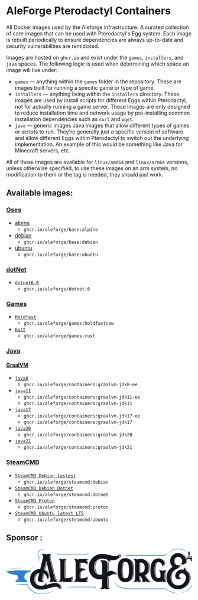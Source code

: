 # AleForge Pterodactyl Containers

All Docker images used by the Aleforge infrastructure. A curated collection of core images that can be used with Pterodactyl's Egg system. Each image is rebuilt periodically to ensure dependencies are always up-to-date and security vulnerabilities are remidiated.

Images are hosted on `ghcr.io` and exist under the `games`, `installers`, and `java` spaces. The following logic
is used when determining which space an image will live under:

* `games` — anything within the `games` folder in the repository. These are images built for running a specific game
or type of game.
* `installers` — anything living within the `installers` directory. These images are used by install scripts for different
Eggs within Pterodactyl, not for actually running a game server. These images are only designed to reduce installation time
and network usage by pre-installing common installation dependencies such as `curl` and `wget`.
* `java` —  generic images Java images that allow different types of games or scripts to run. They're generally just
a specific version of software and allow different Eggs within Pterodactyl to switch out the underlying implementation. An
example of this would be something like Java for Minecraft servers, etc.

All of these images are available for `linux/amd64` and `linux/arm64` versions, unless otherwise specified, to use
these images on an arm system, no modification to them or the tag is needed, they should just work.

## Available images:

### [Oses](/oses)

* [alpine](/oses/alpine)
  * `ghcr.io/aleforge/base:alpine`
* [debian](/oses/debian)
  * `ghcr.io/aleforge/base:debian`
* [ubuntu](/oses/ubuntu)
  * `ghcr.io/aleforge/base:ubuntu`

### [dotNet](/dotnet)

* [`dotnet6.0`](/dotnet/6)
  * `ghcr.io/aleforge/dotnet:6`

### [Games](/games)

* [`Holdfast`](/games/holdfastnaw)
  * `ghcr.io/aleforge/games:holdfastnaw`
* [`Rust`](/games/rust)
  * `ghcr.io/aleforge/games:rust`

### [Java](/java)

#### [GraalVM](/java/GraalVM)

* [`java8`](/GraalVM/jdk8-ee)
  * `ghcr.io/aleforge/containers:graalvm-jdk8-ee`
* [`java11`](/GraalVM/jdk11-ee)
  * `ghcr.io/aleforge/containers:graalvm-jdk11-ee`
  * `ghcr.io/aleforge/containers:graalvm-jdk11`
* [`java17`](/GraalVM/jdk17-ee)
  * `ghcr.io/aleforge/containers:graalvm-jdk17-ee`
  * `ghcr.io/aleforge/containers:graalvm-jdk17`
* [`java20`](/GraalVM/jdk20)
  * `ghcr.io/aleforge/containers:graalvm-jdk20`
* [`java21`](/GraalVM/jdk21)
  * `ghcr.io/aleforge/containers:graalvm-jdk21`

### [SteamCMD](/steamcmd)
* [`SteamCMD Debian lastest`](/steamcmd/debian)
  * `ghcr.io/aleforge/steamcmd:debian`
* [`SteamCMD Debian Dotnet`](/steamcmd/dotnet)
  * `ghcr.io/aleforge/steamcmd:dotnet`
* [`SteamCMD Proton`](/steamcmd/proton)
  * `ghcr.io/aleforge/steamcmd:proton`
* [`SteamCMD Ubuntu latest LTS`](/steamcmd/ubuntu)
  * `ghcr.io/aleforge/steamcmd:ubuntu`

## Sponsor :
[![AleForge](https://github.com/aleforge/Containers/blob/7b152c2d6b0bbbdaa759778d3f398a5d9dffc237/images/aleforge-logo-dark.jpg)](https://aleforge.net)
